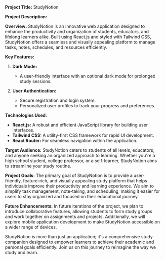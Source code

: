 **Project Title:** StudyNotion

**Project Description:**

**Overview:**
StudyNotion is an innovative web application designed to enhance the productivity and organization of students, educators, and lifelong learners alike. Built using React.js and styled with Tailwind CSS, StudyNotion offers a seamless and visually appealing platform to manage tasks, notes, schedules, and resources efficiently.

**Key Features:**

1. **Dark Mode:**
   - A user-friendly interface with an optional dark mode for prolonged study sessions.

2. **User Authentication:**
   - Secure registration and login system.
   - Personalized user profiles to track your progress and preferences.

**Technologies Used:**

- **React.js:** A robust and efficient JavaScript library for building user interfaces.
- **Tailwind CSS:** A utility-first CSS framework for rapid UI development.
- **React Router:** For seamless navigation within the application.

**Target Audience:**
StudyNotion caters to students of all levels, educators, and anyone seeking an organized approach to learning. Whether you're a high school student, college professor, or a self-learner, StudyNotion aims to streamline your study routine.

**Project Goals:**
The primary goal of StudyNotion is to provide a user-friendly, feature-rich, and visually appealing study platform that helps individuals improve their productivity and learning experience. We aim to simplify task management, note-taking, and scheduling, making it easier for users to stay organized and focused on their educational journey.

**Future Enhancements:**
In future iterations of the project, we plan to introduce collaborative features, allowing students to form study groups and work together on assignments and projects. Additionally, we will explore mobile application development to make StudyNotion accessible on a wider range of devices.

StudyNotion is more than just an application; it's a comprehensive study companion designed to empower learners to achieve their academic and personal goals efficiently. Join us on this journey to reimagine the way we study and learn.
